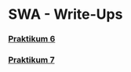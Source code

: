 # SWA - Write-Ups

### <a href="./swa_prakt6">Praktikum 6</a>
### <a href="./swa_prakt7">Praktikum 7</a>
